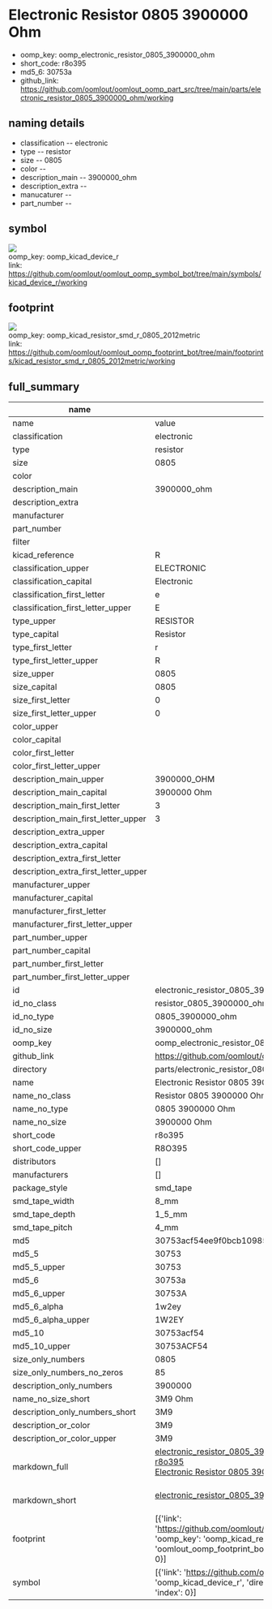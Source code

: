 # Electronic Resistor 0805 3900000 Ohm

  
* oomp_key: oomp_electronic_resistor_0805_3900000_ohm 
* short_code: r8o395
* md5_6: 30753a  
* github_link: https://github.com/oomlout/oomlout_oomp_part_src/tree/main/parts/electronic_resistor_0805_3900000_ohm/working  
## naming details
* classification -- electronic
* type -- resistor
* size -- 0805
* color -- 
* description_main -- 3900000_ohm
* description_extra -- 
* manucaturer -- 
* part_number -- 



## symbol

![](symbol/{index}}/working/working_600.png)  
oomp_key: oomp_kicad_device_r  
link: https://github.com/oomlout/oomlout_oomp_symbol_bot/tree/main/symbols/kicad_device_r/working  

## footprint

![](footprint/{index}/working/working_600.png)  
oomp_key: oomp_kicad_resistor_smd_r_0805_2012metric  
link: https://github.com/oomlout/oomlout_oomp_footprint_bot/tree/main/footprints/kicad_resistor_smd_r_0805_2012metric/working  

## full_summary
| name | value | 
| --- | --- | 
| name | value | 
| classification | electronic | 
| type | resistor | 
| size | 0805 | 
| color |  | 
| description_main | 3900000_ohm | 
| description_extra |  | 
| manufacturer |  | 
| part_number |  | 
| filter |  | 
| kicad_reference | R | 
| classification_upper | ELECTRONIC | 
| classification_capital | Electronic | 
| classification_first_letter | e | 
| classification_first_letter_upper | E | 
| type_upper | RESISTOR | 
| type_capital | Resistor | 
| type_first_letter | r | 
| type_first_letter_upper | R | 
| size_upper | 0805 | 
| size_capital | 0805 | 
| size_first_letter | 0 | 
| size_first_letter_upper | 0 | 
| color_upper |  | 
| color_capital |  | 
| color_first_letter |  | 
| color_first_letter_upper |  | 
| description_main_upper | 3900000_OHM | 
| description_main_capital | 3900000 Ohm | 
| description_main_first_letter | 3 | 
| description_main_first_letter_upper | 3 | 
| description_extra_upper |  | 
| description_extra_capital |  | 
| description_extra_first_letter |  | 
| description_extra_first_letter_upper |  | 
| manufacturer_upper |  | 
| manufacturer_capital |  | 
| manufacturer_first_letter |  | 
| manufacturer_first_letter_upper |  | 
| part_number_upper |  | 
| part_number_capital |  | 
| part_number_first_letter |  | 
| part_number_first_letter_upper |  | 
| id | electronic_resistor_0805_3900000_ohm | 
| id_no_class | resistor_0805_3900000_ohm | 
| id_no_type | 0805_3900000_ohm | 
| id_no_size | 3900000_ohm | 
| oomp_key | oomp_electronic_resistor_0805_3900000_ohm | 
| github_link | https://github.com/oomlout/oomlout_oomp_part_src/tree/main/parts/electronic_resistor_0805_3900000_ohm/working | 
| directory | parts/electronic_resistor_0805_3900000_ohm | 
| name | Electronic Resistor 0805 3900000 Ohm | 
| name_no_class | Resistor 0805 3900000 Ohm | 
| name_no_type | 0805 3900000 Ohm | 
| name_no_size | 3900000 Ohm | 
| short_code | r8o395 | 
| short_code_upper | R8O395 | 
| distributors | [] | 
| manufacturers | [] | 
| package_style | smd_tape | 
| smd_tape_width | 8_mm | 
| smd_tape_depth | 1_5_mm | 
| smd_tape_pitch | 4_mm | 
| md5 | 30753acf54ee9f0bcb109854af2753c8 | 
| md5_5 | 30753 | 
| md5_5_upper | 30753 | 
| md5_6 | 30753a | 
| md5_6_upper | 30753A | 
| md5_6_alpha | 1w2ey | 
| md5_6_alpha_upper | 1W2EY | 
| md5_10 | 30753acf54 | 
| md5_10_upper | 30753ACF54 | 
| size_only_numbers | 0805 | 
| size_only_numbers_no_zeros | 85 | 
| description_only_numbers | 3900000 | 
| name_no_size_short | 3M9 Ohm | 
| description_only_numbers_short | 3M9 | 
| description_or_color | 3M9 | 
| description_or_color_upper | 3M9 | 
| markdown_full | [electronic_resistor_0805_3900000_ohm](https://github.com/oomlout/oomlout_oomp_part_src/tree/main/parts/electronic_resistor_0805_3900000_ohm/working)<br>[r8o395](https://github.com/oomlout/oomlout_oomp_part_src/tree/main/parts/electronic_resistor_0805_3900000_ohm/working)<br>[Electronic Resistor 0805 3900000 Ohm](https://github.com/oomlout/oomlout_oomp_part_src/tree/main/parts/electronic_resistor_0805_3900000_ohm/working)<br><br> | 
| markdown_short | [electronic_resistor_0805_3900000_ohm](https://github.com/oomlout/oomlout_oomp_part_src/tree/main/parts/electronic_resistor_0805_3900000_ohm/working)<br><br> | 
| footprint | [{'link': 'https://github.com/oomlout/oomlout_oomp_footprint_bot/tree/main/foootprntss/kicad_resistor_smd_r_0805_2012metric', 'oomp_key': 'oomp_kicad_resistor_smd_r_0805_2012metric', 'directory': 'oomlout_oomp_footprint_bot/footprints/kicad_resistor_smd_r_0805_2012metric//working/working.kicad_mod', 'index': 0}] | 
| symbol | [{'link': 'https://github.com/oomlout/oomlout_oomp_symbol_bot/tree/main/symbols/kicad_device_r', 'oomp_key': 'oomp_kicad_device_r', 'directory': 'oomlout_oomp_symbol_bot/symbols/kicad_device_r//working/working.kicad_sym', 'index': 0}] | 
